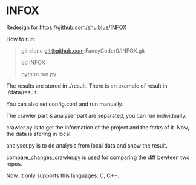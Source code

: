 # INFOX
Redesign for https://github.com/shuiblue/INFOX

How to run: 
> git clone git@github.com:FancyCoder0/INFOX.git
>
> cd INFOX
>
> python run.py

The results are stored in ./result. There is an example of result in ./data/result.

You can also set config.conf and run manually.

The crawler part & analyser part are separated, you can run individually.

crawler.py is to get the information of the project and the forks of it. Now, the data is storing in local.

analyser.py is to do analysis from local data and show the result.

compare_changes_crawler.py is used for comparing the diff bewteen two repos.

Now, it only supports this languages: C, C++.

